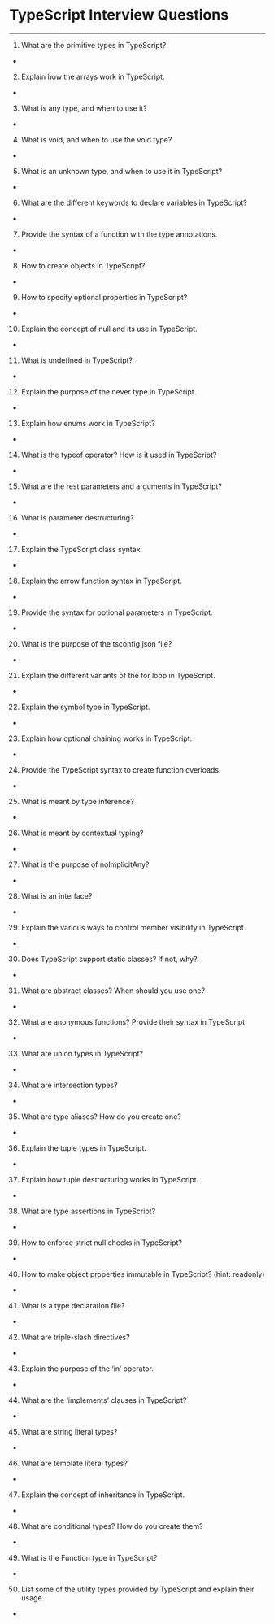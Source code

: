 # TypeScript Interview Questions

---

1. What are the primitive types in TypeScript?
+ 

2. Explain how the arrays work in TypeScript.
+ 

3. What is any type, and when to use it?
+ 

4. What is void, and when to use the void type?
+ 

5. What is an unknown type, and when to use it in TypeScript?
+ 

6. What are the different keywords to declare variables in TypeScript?
+ 

7. Provide the syntax of a function with the type annotations.
+ 

8. How to create objects in TypeScript?
+ 

9.  How to specify optional properties in TypeScript?
+ 

10. Explain the concept of null and its use in TypeScript.
+ 

11. What is undefined in TypeScript?
+ 

12. Explain the purpose of the never type in TypeScript.
+ 

13. Explain how enums work in TypeScript?
+ 

14. What is the typeof operator? How is it used in TypeScript?
+ 

15. What are the rest parameters and arguments in TypeScript?
+ 

16. What is parameter destructuring?
+ 

17. Explain the TypeScript class syntax.
+ 

18. Explain the arrow function syntax in TypeScript.
+ 

19. Provide the syntax for optional parameters in TypeScript.
+ 

20. What is the purpose of the tsconfig.json file?
+ 

21. Explain the different variants of the for loop in TypeScript.
+ 

22. Explain the symbol type in TypeScript.
+ 

23. Explain how optional chaining works in TypeScript.
+ 

24. Provide the TypeScript syntax to create function overloads.
+ 

25. What is meant by type inference?
+ 

26. What is meant by contextual typing?
+ 

27. What is the purpose of noImplicitAny?
+ 

28. What is an interface?
+ 

29. Explain the various ways to control member visibility in TypeScript.
+ 

30. Does TypeScript support static classes? If not, why?
+ 

31. What are abstract classes? When should you use one?
+ 

32. What are anonymous functions? Provide their syntax in TypeScript.
+ 

33. What are union types in TypeScript?
+ 

34. What are intersection types?
+ 

35. What are type aliases? How do you create one?
+ 

36. Explain the tuple types in TypeScript.
+ 

37. Explain how tuple destructuring works in TypeScript.
+ 

38. What are type assertions in TypeScript?
+ 

39. How to enforce strict null checks in TypeScript?
+ 

40. How to make object properties immutable in TypeScript? (hint: readonly)
+ 

41. What is a type declaration file?
+ 

42. What are triple-slash directives?
+ 

43. Explain the purpose of the ‘in’ operator.
+ 

44. What are the ‘implements’ clauses in TypeScript?
+ 

45. What are string literal types?
+ 

46. What are template literal types?
+ 

47. Explain the concept of inheritance in TypeScript.
+ 

48. What are conditional types? How do you create them?
+ 

49. What is the Function type in TypeScript?
+ 

50. List some of the utility types provided by TypeScript and explain their usage.
+ 
